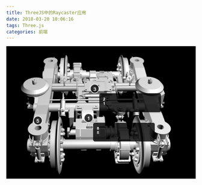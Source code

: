 ```yaml
---
title: ThreeJS中的Raycaster应用
date: 2018-03-20 10:06:16
tags: Three.js
categories: 前端
---
```

![Alt text](./ThreeJS中的Raycaster应用/0.png)